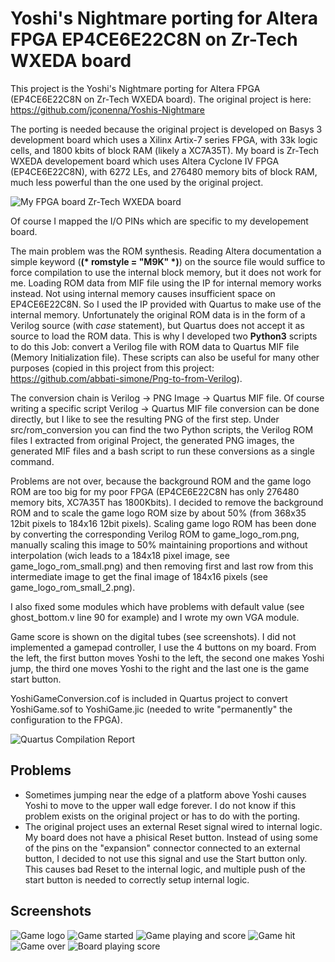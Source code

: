 # Yoshi's Nightmare porting for Altera FPGA EP4CE6E22C8N on Zr-Tech WXEDA board
This project is the Yoshi's Nightmare porting for Altera FPGA (EP4CE6E22C8N on Zr-Tech WXEDA board).
The original project is here: https://github.com/jconenna/Yoshis-Nightmare

The porting is needed because the original project is developed on Basys 3 development board which uses a Xilinx Artix-7 series FPGA, with 33k logic cells, and 1800 kbits of block RAM (likely a XC7A35T).
My board is Zr-Tech WXEDA developement board which uses Altera Cyclone IV FPGA (EP4CE6E22C8N), with 6272 LEs, and 276480 memory bits of block RAM, much less powerful than the one used by the original project.

![My FPGA board Zr-Tech WXEDA board](https://github.com/abbati-simone/Yoshis-Nightmare-Altera/blob/master/doc/images/Zr-Tech_WXEDA_board.png "My FPGA board Zr-Tech WXEDA board")

Of course I mapped the I/O PINs which are specific to my developement board.

The main problem was the ROM synthesis. Reading Altera documentation a simple keyword (**(\* romstyle = "M9K" \*)**) on the source file would suffice to force compilation to use the internal block memory, but it does not work for me. Loading ROM data from MIF file using the IP for internal memory works instead.
Not using internal memory causes insufficient space on EP4CE6E22C8N. So I used the IP provided with Quartus to make use of the internal memory. Unfortunately the original ROM data is in the form of a Verilog source (with *case* statement), but Quartus does not accept it as source to load the ROM data. This is why I developed two **Python3** scripts to do this Job: convert a Verilog file with ROM data to Quartus MIF file (Memory Initialization file). These scripts can also be useful for many other purposes (copied in this project from this project: https://github.com/abbati-simone/Png-to-from-Verilog).

The conversion chain is Verilog -> PNG Image -> Quartus MIF file.
Of course writing a specific script Verilog -> Quartus MIF file conversion can be done directly, but I like to see the resulting PNG of the first step.
Under src/rom_conversion you can find the two Python scripts, the Verilog ROM files I extracted from original Project, the generated PNG images, the generated MIF files and a bash script to run these conversions as a single command.

Problems are not over, because the background ROM and the game logo ROM are too big for my poor FPGA (EP4CE6E22C8N has only 276480 memory bits, XC7A35T has 1800Kbits). I decided to remove the background ROM and to scale the game logo ROM size by about 50% (from 368x35 12bit pixels to 184x16 12bit pixels). Scaling game logo ROM has been done by converting the corresponding Verilog ROM to game_logo_rom.png, manually scaling this image to 50% maintaining proportions and without interpolation (wich leads to a 184x18 pixel image, see game_logo_rom_small.png) and then removing first and last row from this intermediate image to get the final image of 184x16 pixels (see game_logo_rom_small_2.png).

I also fixed some modules which have problems with default value (see ghost_bottom.v line 90 for example) and I wrote my own VGA module.

Game score is shown on the digital tubes (see screenshots).
I did not implemented a gamepad controller, I use the 4 buttons on my board. From the left, the first button moves Yoshi to the left, the second one makes Yoshi jump, the third one moves Yoshi to the right and the last one is the game start button.

YoshiGameConversion.cof is included in Quartus project to convert YoshiGame.sof to YoshiGame.jic (needed to write "permanently" the configuration to the FPGA).

![Quartus Compilation Report](https://github.com/abbati-simone/Yoshis-Nightmare-Altera/blob/master/doc/images/Compilation_Success.png "Quartus Compilation Report")

Problems
--------
- Sometimes jumping near the edge of a platform above Yoshi causes Yoshi to move to the upper wall edge forever. I do not know if this problem exists on the original project or has to do with the porting.
- The original project uses an external Reset signal wired to internal logic. My board does not have a phisical Reset button. Instead of using some of the pins on the "expansion" connector connected to an external button, I decided to not use this signal and use the Start button only. This causes bad Reset to the internal logic, and multiple push of the start button is needed to correctly setup internal logic.

Screenshots
-----------
![Game logo](https://github.com/abbati-simone/Yoshis-Nightmare-Altera/blob/master/doc/images/Screenshot_Game_1.jpg "Game logo")
![Game started](https://github.com/abbati-simone/Yoshis-Nightmare-Altera/blob/master/doc/images/Screenshot_Game_2.jpg "Game started")
![Game playing and score](https://github.com/abbati-simone/Yoshis-Nightmare-Altera/blob/master/doc/images/Screenshot_Game_3.jpg "Game playing and score")
![Game hit](https://github.com/abbati-simone/Yoshis-Nightmare-Altera/blob/master/doc/images/Screenshot_Game_4.jpg "Game hit")
![Game over](https://github.com/abbati-simone/Yoshis-Nightmare-Altera/blob/master/doc/images/Screenshot_Game_5.jpg "Game over")
![Board playing score](https://github.com/abbati-simone/Yoshis-Nightmare-Altera/blob/master/doc/images/Board_Playing_Score.jpg "Board playing score")
